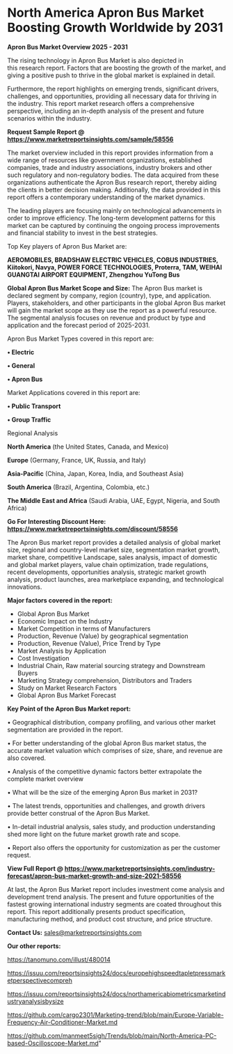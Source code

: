 # North America Apron Bus Market Boosting Growth Worldwide by 2031

<Strong> Apron Bus Market Overview 2025 - 2031</strong>

The rising technology in Apron Bus Market is also depicted in this research report. Factors that are boosting the growth of the market, and giving a positive push to thrive in the global market is explained in detail.

Furthermore, the report highlights on emerging trends, significant drivers, challenges, and opportunities, providing all necessary data for thriving in the industry. This report market research offers a comprehensive perspective, including an in-depth analysis of the present and future scenarios within the industry.

<strong>Request Sample Report @ <a href=https://www.marketreportsinsights.com/sample/58556>https://www.marketreportsinsights.com/sample/58556</a></strong>

The market overview included in this report provides information from a wide range of resources like government organizations, established companies, trade and industry associations, industry brokers and other such regulatory and non-regulatory bodies. The data acquired from these organizations authenticate the Apron Bus research report, thereby aiding the clients in better decision making. Additionally, the data provided in this report offers a contemporary understanding of the market dynamics.

The leading players are focusing mainly on technological advancements in order to improve efficiency. The long-term development patterns for this market can be captured by continuing the ongoing process improvements and financial stability to invest in the best strategies.

Top Key players of Apron Bus Market are:

<strong>AEROMOBILES, BRADSHAW ELECTRIC VEHICLES, COBUS INDUSTRIES, Kiitokori, Navya, POWER FORCE TECHNOLOGIES, Proterra, TAM, WEIHAI GUANGTAI AIRPORT EQUIPMENT, Zhengzhou YuTong Bus</strong>

<strong><b>Global Apron Bus Market Scope and Size:</b></strong>
The Apron Bus market is declared segment by company, region (country), type, and application. Players, stakeholders, and other participants in the global Apron Bus market will gain the market scope as they use the report as a powerful resource. The segmental analysis focuses on revenue and product by type and application and the forecast period of 2025-2031.

Apron Bus Market Types covered in this report are:

<strong>• Electric

• General

• Apron Bus</strong>

Market Applications covered in this report are:

<strong>• Public Transport

• Group Traffic</strong> 

Regional Analysis

<strong>North America</strong> (the United States, Canada, and Mexico)

<strong>Europe</strong> (Germany, France, UK, Russia, and Italy)

<strong>Asia-Pacific</strong> (China, Japan, Korea, India, and Southeast Asia)

<strong>South America</strong> (Brazil, Argentina, Colombia, etc.)

<strong>The Middle East and Africa</strong> (Saudi Arabia, UAE, Egypt, Nigeria, and South Africa)

<strong>Go For Interesting Discount Here: <a href=https://www.marketreportsinsights.com/discount/58556>https://www.marketreportsinsights.com/discount/58556</a></strong>

The Apron Bus market report provides a detailed analysis of global market size, regional and country-level market size, segmentation market growth, market share, competitive Landscape, sales analysis, impact of domestic and global market players, value chain optimization, trade regulations, recent developments, opportunities analysis, strategic market growth analysis, product launches, area marketplace expanding, and technological innovations.

<strong><b>Major factors covered in the report:</b></strong>
<ul>
  <li>Global Apron Bus Market </li>
  <li>Economic Impact on the Industry</li>
  <li>Market Competition in terms of Manufacturers</li>
  <li>Production, Revenue (Value) by geographical segmentation</li>
  <li>Production, Revenue (Value), Price Trend by Type</li>
  <li>Market Analysis by Application</li>
  <li>Cost Investigation</li>
  <li>Industrial Chain, Raw material sourcing strategy and Downstream Buyers</li>
  <li>Marketing Strategy comprehension, Distributors and Traders</li>
  <li>Study on Market Research Factors</li>
  <li>Global Apron Bus Market Forecast</li>
</ul>

<strong><b>Key Point of the Apron Bus Market report:</b></strong>

• Geographical distribution, company profiling, and various other market segmentation are provided in the report.

• For better understanding of the global Apron Bus market status, the accurate market valuation which comprises of size, share, and revenue are also covered.

• Analysis of the competitive dynamic factors better extrapolate the complete market overview

• What will be the size of the emerging Apron Bus market in 2031?

• The latest trends, opportunities and challenges, and growth drivers provide better construal of the Apron Bus Market.

• In-detail industrial analysis, sales study, and production understanding shed more light on the future market growth rate and scope.

• Report also offers the opportunity for customization as per the customer request.

<strong><b>View Full Report @ <a href=https://www.marketreportsinsights.com/industry-forecast/apron-bus-market-growth-and-size-2021-58556>https://www.marketreportsinsights.com/industry-forecast/apron-bus-market-growth-and-size-2021-58556</a></b></strong>


At last, the Apron Bus Market report includes investment come analysis and development trend analysis. The present and future opportunities of the fastest growing international industry segments are coated throughout this report. This report additionally presents product specification, manufacturing method, and product cost structure, and price structure.

<strong>Contact Us:</strong>
sales@marketreportsinsights.com

<strong>Our other reports:</strong>

<a href=https://tanomuno.com/illust/480014>https://tanomuno.com/illust/480014</a>

<a href=https://issuu.com/reportsinsights24/docs/europehighspeedtapletpressmarketperspectivecompreh>https://issuu.com/reportsinsights24/docs/europehighspeedtapletpressmarketperspectivecompreh</a>

<a href=https://issuu.com/reportsinsights24/docs/northamericabiometricsmarketindustryanalysisbysize>https://issuu.com/reportsinsights24/docs/northamericabiometricsmarketindustryanalysisbysize</a>

<a href=https://github.com/cargo2301/Marketing-trend/blob/main/Europe-Variable-Frequency-Air-Conditioner-Market.md>https://github.com/cargo2301/Marketing-trend/blob/main/Europe-Variable-Frequency-Air-Conditioner-Market.md</a>

<a href=https://github.com/manmeet5sigh/Trends/blob/main/North-America-PC-based-Oscilloscope-Market.md>https://github.com/manmeet5sigh/Trends/blob/main/North-America-PC-based-Oscilloscope-Market.md</a>"
